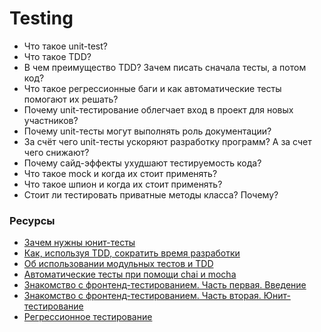 # Testing

* Что такое unit-test?
* Что такое TDD?
* В чем преимущество TDD? Зачем писать сначала тесты, а потом код?
* Что такое регрессионные баги и как автоматические тесты помогают их решать?
* Почему unit-тестирование облегчает вход в проект для новых участников?
* Почему unit-тесты могут выполнять роль документации?
* За счёт чего unit-тесты ускоряют разработку программ? А за счет чего снижают?
* Почему сайд-эффекты ухудшают тестируемость кода?
* Что такое mock и когда их стоит применять?
* Что такое шпион и когда их стоит применять?
* Стоит ли тестировать приватные методы класса? Почему?

### Ресурсы
* [Зачем нужны юнит-тесты](https://tproger.ru/translations/unit-tests-purposes/)
* [Как, используя TDD, сократить время разработки](https://www.simbirsoft.com/blog/razrabotka-cherez-testirovanie-polza-i-vred/)
* [Об использовании модульных тестов и TDD](https://eax.me/unit-testing/)
* [Автоматические тесты при помощи chai и mocha](https://learn.javascript.ru/testing/)
* [Знакомство с фронтенд-тестированием. Часть первая. Введение](https://tproger.ru/translations/frontend-testing-1/)
* [Знакомство с фронтенд-тестированием. Часть вторая. Юнит-тестирование](https://tproger.ru/translations/frontend-testing-2/)
* [Регрессионное тестирование](https://ru.wikipedia.org/wiki/%D0%A0%D0%B5%D0%B3%D1%80%D0%B5%D1%81%D1%81%D0%B8%D0%BE%D0%BD%D0%BD%D0%BE%D0%B5_%D1%82%D0%B5%D1%81%D1%82%D0%B8%D1%80%D0%BE%D0%B2%D0%B0%D0%BD%D0%B8%D0%B5)
